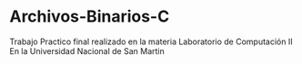 # Archivos-Binarios-C
Trabajo Practico final realizado en la materia Laboratorio de Computación II En la Universidad Nacional de San Martin

